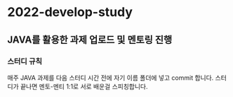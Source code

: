 # 2022-develop-study
## JAVA를 활용한 과제 업로드 및 멘토링 진행

### 스터디 규칙
매주 JAVA 과제를 다음 스터디 시간 전에 자기 이름 폴더에 넣고 commit 합니다.
스터디가 끝나면 멘토-멘티 1:1로 서로 배운걸 스피칭합니다.
